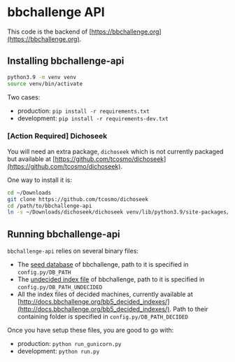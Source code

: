 # bbchallenge API

This code is the backend of [https://bbchallenge.org](https://bbchallenge.org).

## Installing bbchallenge-api

```sh
python3.9 -m venv venv
source venv/bin/activate
```

Two cases:

- production: `pip install -r requirements.txt`
- development: `pip install -r requirements-dev.txt`

### [Action Required] Dichoseek

You will need an extra package, `dichoseek` which is not currently packaged but available at [https://github.com/tcosmo/dichoseek](https://github.com/tcosmo/dichoseek).

One way to install it is:

```sh
cd ~/Downloads
git clone https://github.com/tcosmo/dichoseek
cd /path/to/bbchallenge-api
ln -s ~/Downloads/dichoseek/dichoseek venv/lib/python3.9/site-packages/dichoseek
```

## Running bbchallenge-api

`bbchallenge-api` relies on several binary files:

- The [seed database](https://bbchallenge.org/method#download) of bbchallenge, path to it is specified in `config.py/DB_PATH`
- The [undecided index file](https://github.com/bbchallenge/bbchallenge-undecided-index) of bbchallenge, path to it is specified in `config.py/DB_PATH_UNDECIDED`
- All the index files of decided machines, currently available at [http://docs.bbchallenge.org/bb5_decided_indexes/](http://docs.bbchallenge.org/bb5_decided_indexes/). Path to their containing folder is specified in `config.py/DB_PATH_DECIDED`

Once you have setup these files, you are good to go with:

- production: `python run_gunicorn.py`
- development: `python run.py`